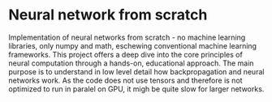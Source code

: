 # Neural network from scratch
Implementation of neural networks from scratch - no machine learning libraries, only numpy and math, eschewing conventional machine learning frameworks. This project offers a deep dive into the core principles of neural computation through a hands-on, educational approach. The main purpose is to understand in low level detail how backpropagation and neural networks work. As the code does not use tensors and therefore is not optimized to run in paralel on GPU, it migh be quite slow for larger networks.
